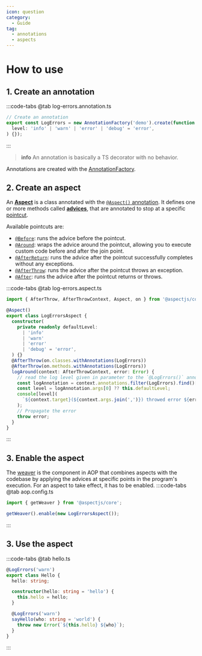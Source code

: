 ```yaml
---
icon: question
category:
  - Guide
tag:
  - annotations
  - aspects
---
```


# How to use

## <i class="fa fa-at"></i> 1. Create an annotation

:::code-tabs
@tab log-errors.annotation.ts

```ts
// Create an annotation
export const LogErrors = new AnnotationFactory('demo').create(function Log(
  level: 'info' | 'warn' | 'error' | 'debug' = 'error',
) {});
```

:::

> **info** An annotation is basically a TS decorator with no behavior.

Annotations are created with the [AnnotationFactory](../api/classes/common.AnnotationFactory.html).

## <i class="fa fa-layer-group"></i> 2. Create an aspect

An [**Aspect**](../10.intro/10.abstract.md#aspect) is a class annotated with the [`@Aspect()` annotation](../api/modules/core.html#aspect).
It defines one or more methods called [**advices**](../10.intro/10.abstract.md#advices), that are annotated to stop at a specific [pointcut](../10.intro//10.abstract.md#pointcuts).

Available pointcuts are:

- [`@Before`](../api/modules/core.html#before): runs the advice before the pointcut.
- [`@Around`](../api/modules/core.html#around): wraps the advice around the pointcut, allowing you to execute custom code before and after the join point.
- [`@AfterReturn`](../api/modules/core.html#afterreturn): runs the advice after the pointcut successfully completes without any exceptions.
- [`@AfterThrow`](../api/modules/core.html#afterthrow): runs the advice after the pointcut throws an exception.
- [`@After`](../api/modules/core.html#after): runs the advice after the pointcut returns or throws.

:::code-tabs
@tab log-errors.aspect.ts

```ts
import { AfterThrow, AfterThrowContext, Aspect, on } from '@aspectjs/core';

@Aspect()
export class LogErrorsAspect {
  constructor(
    private readonly defaultLevel:
      | 'info'
      | 'warn'
      | 'error'
      | 'debug' = 'error',
  ) {}
  @AfterThrow(on.classes.withAnnotations(LogErrors))
  @AfterThrow(on.methods.withAnnotations(LogErrors))
  logAround(context: AfterThrowContext, error: Error) {
    // read the log level given in parameter to the `@LogErrors()` annotation
    const logAnnotation = context.annotations.filter(LogErrors).find()[0]!;
    const level = logAnnotation.args[0] ?? this.defaultLevel;
    console[level](
      `${context.target}(${context.args.join(',')}) throwed error ${error}`,
    );
    // Propagate the error
    throw error;
  }
}
```

:::

## <i class="fa fa-gears"></i> 3. Enable the aspect

The [weaver](../10.intro/10.abstract.md#weaver) is the component in AOP that combines aspects with the codebase by applying the advices at specific points in the program's execution.
For an aspect to take effect, it has to be enabled.
:::code-tabs
@tab aop.config.ts

```ts
import { getWeaver } from '@aspectjs/core';

getWeaver().enable(new LogErrorsAspect());
```

:::

## <i class="fa fa-check"></i> 3. Use the aspect

:::code-tabs
@tab hello.ts

```ts
@LogErrors('warn')
export class Hello {
  hello: string;

  constructor(hello: string = 'hello') {
    this.hello = hello;
  }

  @LogErrors('warn')
  sayHello(who: string = 'world') {
    throw new Error(`${this.hello} ${who}`);
  }
}
```

:::

